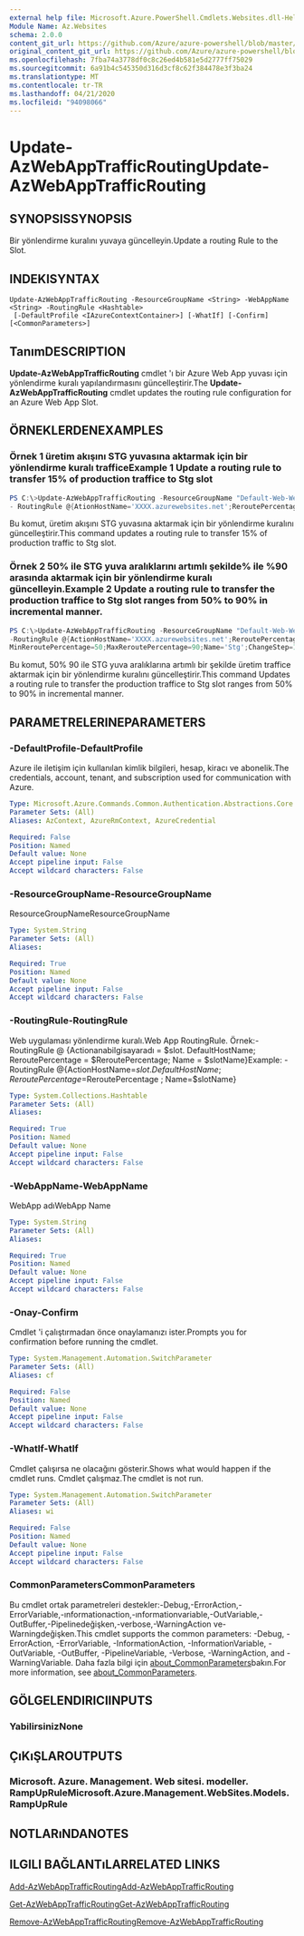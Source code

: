 ```yaml
---
external help file: Microsoft.Azure.PowerShell.Cmdlets.Websites.dll-Help.xml
Module Name: Az.Websites
schema: 2.0.0
content_git_url: https://github.com/Azure/azure-powershell/blob/master/src/Websites/Websites/help/Update-AzWebAppTrafficRouting.md
original_content_git_url: https://github.com/Azure/azure-powershell/blob/master/src/Websites/Websites/help/Update-AzWebAppTrafficRouting.md
ms.openlocfilehash: 7fba74a3778df0c8c26ed4b581e5d2777ff75029
ms.sourcegitcommit: 6a91b4c545350d316d3cf8c62f384478e3f3ba24
ms.translationtype: MT
ms.contentlocale: tr-TR
ms.lasthandoff: 04/21/2020
ms.locfileid: "94098066"
---
```

# <span data-ttu-id="195a8-101">Update-AzWebAppTrafficRouting</span><span class="sxs-lookup"><span data-stu-id="195a8-101">Update-AzWebAppTrafficRouting</span></span>

## <span data-ttu-id="195a8-102">SYNOPSIS</span><span class="sxs-lookup"><span data-stu-id="195a8-102">SYNOPSIS</span></span>
<span data-ttu-id="195a8-103">Bir yönlendirme kuralını yuvaya güncelleyin.</span><span class="sxs-lookup"><span data-stu-id="195a8-103">Update a routing Rule to the Slot.</span></span>

## <span data-ttu-id="195a8-104">INDEKI</span><span class="sxs-lookup"><span data-stu-id="195a8-104">SYNTAX</span></span>

```
Update-AzWebAppTrafficRouting -ResourceGroupName <String> -WebAppName <String> -RoutingRule <Hashtable>
 [-DefaultProfile <IAzureContextContainer>] [-WhatIf] [-Confirm] [<CommonParameters>]
```

## <span data-ttu-id="195a8-105">Tanım</span><span class="sxs-lookup"><span data-stu-id="195a8-105">DESCRIPTION</span></span>
<span data-ttu-id="195a8-106">**Update-AzWebAppTrafficRouting** cmdlet 'ı bir Azure Web App yuvası için yönlendirme kuralı yapılandırmasını güncelleştirir.</span><span class="sxs-lookup"><span data-stu-id="195a8-106">The **Update-AzWebAppTrafficRouting** cmdlet updates the routing rule configuration for an Azure Web App Slot.</span></span>

## <span data-ttu-id="195a8-107">ÖRNEKLERDEN</span><span class="sxs-lookup"><span data-stu-id="195a8-107">EXAMPLES</span></span>

### <span data-ttu-id="195a8-108">Örnek 1 üretim akışını STG yuvasına aktarmak için bir yönlendirme kuralı traffice</span><span class="sxs-lookup"><span data-stu-id="195a8-108">Example 1 Update a routing rule to transfer 15% of production traffice to  Stg slot</span></span>
```powershell
PS C:\>Update-AzWebAppTrafficRouting -ResourceGroupName "Default-Web-WestUS" -WebAppName "ContosoSite" 
- RoutingRule @{AtionHostName='XXXX.azurewebsites.net';ReroutePercentage=15;Name='Stg'}
```

<span data-ttu-id="195a8-109">Bu komut, üretim akışını STG yuvasına aktarmak için bir yönlendirme kuralını güncelleştirir.</span><span class="sxs-lookup"><span data-stu-id="195a8-109">This command updates a routing rule to transfer 15% of production traffic to Stg slot.</span></span>

### <span data-ttu-id="195a8-110">Örnek 2 50% ile STG yuva aralıklarını artımlı şekilde% ile %90 arasında aktarmak için bir yönlendirme kuralı güncelleyin.</span><span class="sxs-lookup"><span data-stu-id="195a8-110">Example 2 Update a routing rule to transfer the production traffice to Stg slot ranges from 50% to 90% in incremental manner.</span></span>
```powershell
PS C:\>Update-AzWebAppTrafficRouting -ResourceGroupName "Default-Web-WestUS" -WebAppName "ContosoSite" 
-RoutingRule @{ActionHostName='XXXX.azurewebsites.net';ReroutePercentage=50;ChangeIntervalInMinutes=1;
MinReroutePercentage=50;MaxReroutePercentage=90;Name='Stg';ChangeStep=10}
```

<span data-ttu-id="195a8-111">Bu komut, 50% 90 ile STG yuva aralıklarına artımlı bir şekilde üretim traffice aktarmak için bir yönlendirme kuralını güncelleştirir.</span><span class="sxs-lookup"><span data-stu-id="195a8-111">This command Updates a routing rule to transfer the production traffice to Stg slot ranges from 50% to 90% in incremental manner.</span></span>

## <span data-ttu-id="195a8-112">PARAMETRELERINE</span><span class="sxs-lookup"><span data-stu-id="195a8-112">PARAMETERS</span></span>

### <span data-ttu-id="195a8-113">-DefaultProfile</span><span class="sxs-lookup"><span data-stu-id="195a8-113">-DefaultProfile</span></span>
<span data-ttu-id="195a8-114">Azure ile iletişim için kullanılan kimlik bilgileri, hesap, kiracı ve abonelik.</span><span class="sxs-lookup"><span data-stu-id="195a8-114">The credentials, account, tenant, and subscription used for communication with Azure.</span></span>

```yaml
Type: Microsoft.Azure.Commands.Common.Authentication.Abstractions.Core.IAzureContextContainer
Parameter Sets: (All)
Aliases: AzContext, AzureRmContext, AzureCredential

Required: False
Position: Named
Default value: None
Accept pipeline input: False
Accept wildcard characters: False
```

### <span data-ttu-id="195a8-115">-ResourceGroupName</span><span class="sxs-lookup"><span data-stu-id="195a8-115">-ResourceGroupName</span></span>
<span data-ttu-id="195a8-116">ResourceGroupName</span><span class="sxs-lookup"><span data-stu-id="195a8-116">ResourceGroupName</span></span>
```yaml
Type: System.String
Parameter Sets: (All)
Aliases:

Required: True
Position: Named
Default value: None
Accept pipeline input: False
Accept wildcard characters: False
```

### <span data-ttu-id="195a8-117">-RoutingRule</span><span class="sxs-lookup"><span data-stu-id="195a8-117">-RoutingRule</span></span>
<span data-ttu-id="195a8-118">Web uygulaması yönlendirme kuralı.</span><span class="sxs-lookup"><span data-stu-id="195a8-118">Web App RoutingRule.</span></span>
<span data-ttu-id="195a8-119">Örnek:-RoutingRule @ {Actionanabilgisayaradı = $slot. DefaultHostName; ReroutePercentage = $ReroutePercentage; Name = $slotName}</span><span class="sxs-lookup"><span data-stu-id="195a8-119">Example: -RoutingRule @{ActionHostName=$slot.DefaultHostName ; ReroutePercentage=$ReroutePercentage ; Name=$slotName}</span></span>

```yaml
Type: System.Collections.Hashtable
Parameter Sets: (All)
Aliases:

Required: True
Position: Named
Default value: None
Accept pipeline input: False
Accept wildcard characters: False
```

### <span data-ttu-id="195a8-120">-WebAppName</span><span class="sxs-lookup"><span data-stu-id="195a8-120">-WebAppName</span></span>
<span data-ttu-id="195a8-121">WebApp adı</span><span class="sxs-lookup"><span data-stu-id="195a8-121">WebApp Name</span></span>

```yaml
Type: System.String
Parameter Sets: (All)
Aliases:

Required: True
Position: Named
Default value: None
Accept pipeline input: False
Accept wildcard characters: False
```

### <span data-ttu-id="195a8-122">-Onay</span><span class="sxs-lookup"><span data-stu-id="195a8-122">-Confirm</span></span>
<span data-ttu-id="195a8-123">Cmdlet 'i çalıştırmadan önce onaylamanızı ister.</span><span class="sxs-lookup"><span data-stu-id="195a8-123">Prompts you for confirmation before running the cmdlet.</span></span>

```yaml
Type: System.Management.Automation.SwitchParameter
Parameter Sets: (All)
Aliases: cf

Required: False
Position: Named
Default value: None
Accept pipeline input: False
Accept wildcard characters: False
```

### <span data-ttu-id="195a8-124">-WhatIf</span><span class="sxs-lookup"><span data-stu-id="195a8-124">-WhatIf</span></span>
<span data-ttu-id="195a8-125">Cmdlet çalışırsa ne olacağını gösterir.</span><span class="sxs-lookup"><span data-stu-id="195a8-125">Shows what would happen if the cmdlet runs.</span></span>
<span data-ttu-id="195a8-126">Cmdlet çalışmaz.</span><span class="sxs-lookup"><span data-stu-id="195a8-126">The cmdlet is not run.</span></span>

```yaml
Type: System.Management.Automation.SwitchParameter
Parameter Sets: (All)
Aliases: wi

Required: False
Position: Named
Default value: None
Accept pipeline input: False
Accept wildcard characters: False
```

### <span data-ttu-id="195a8-127">CommonParameters</span><span class="sxs-lookup"><span data-stu-id="195a8-127">CommonParameters</span></span>
<span data-ttu-id="195a8-128">Bu cmdlet ortak parametreleri destekler:-Debug,-ErrorAction,-ErrorVariable,-ınformationaction,-ınformationvariable,-OutVariable,-OutBuffer,-Pipelinedeğişken,-verbose,-WarningAction ve-Warningdeğişken.</span><span class="sxs-lookup"><span data-stu-id="195a8-128">This cmdlet supports the common parameters: -Debug, -ErrorAction, -ErrorVariable, -InformationAction, -InformationVariable, -OutVariable, -OutBuffer, -PipelineVariable, -Verbose, -WarningAction, and -WarningVariable.</span></span> <span data-ttu-id="195a8-129">Daha fazla bilgi için [about_CommonParameters](http://go.microsoft.com/fwlink/?LinkID=113216)bakın.</span><span class="sxs-lookup"><span data-stu-id="195a8-129">For more information, see [about_CommonParameters](http://go.microsoft.com/fwlink/?LinkID=113216).</span></span>

## <span data-ttu-id="195a8-130">GÖLGELENDIRICI</span><span class="sxs-lookup"><span data-stu-id="195a8-130">INPUTS</span></span>

### <span data-ttu-id="195a8-131">Yabilirsiniz</span><span class="sxs-lookup"><span data-stu-id="195a8-131">None</span></span>

## <span data-ttu-id="195a8-132">ÇıKıŞLAR</span><span class="sxs-lookup"><span data-stu-id="195a8-132">OUTPUTS</span></span>

### <span data-ttu-id="195a8-133">Microsoft. Azure. Management. Web sitesi. modeller. RampUpRule</span><span class="sxs-lookup"><span data-stu-id="195a8-133">Microsoft.Azure.Management.WebSites.Models.RampUpRule</span></span>

## <span data-ttu-id="195a8-134">NOTLARıNDA</span><span class="sxs-lookup"><span data-stu-id="195a8-134">NOTES</span></span>

## <span data-ttu-id="195a8-135">ILGILI BAĞLANTıLAR</span><span class="sxs-lookup"><span data-stu-id="195a8-135">RELATED LINKS</span></span>

[<span data-ttu-id="195a8-136">Add-AzWebAppTrafficRouting</span><span class="sxs-lookup"><span data-stu-id="195a8-136">Add-AzWebAppTrafficRouting</span></span>](./Add-AzWebAppTrafficRouting.md)

[<span data-ttu-id="195a8-137">Get-AzWebAppTrafficRouting</span><span class="sxs-lookup"><span data-stu-id="195a8-137">Get-AzWebAppTrafficRouting</span></span>](./Get-AzWebAppTrafficRouting.md)

[<span data-ttu-id="195a8-138">Remove-AzWebAppTrafficRouting</span><span class="sxs-lookup"><span data-stu-id="195a8-138">Remove-AzWebAppTrafficRouting</span></span>](./Remove-AzWebAppTrafficRouting.md)